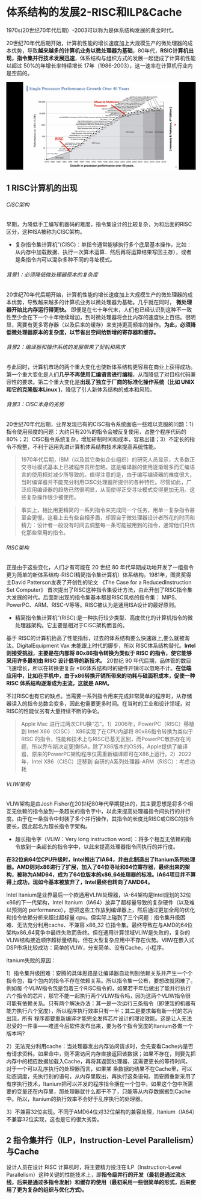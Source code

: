 ﻿# 体系结构的发展2-RISC和ILP&Cache

1970s(20世纪70年代后期）-2003可以称为是体系结构发展的黄金时代。

20世纪70年代后期开始，计算机性能的增长速度加上大规模生产的微处理器的成本优势，导致**越来越多的计算机业务以微处理器为基础**，80年代，**RSIC计算机出现，指令集并行技术发展迅速**，体系结构与组织方式的发展一起促成了计算机性能以超过 50%的年增长率特续增长 17年（1986-2003），这一速率在计算机行业内是空前的。


![增长速度](https://raw.githubusercontent.com/yixy4app/images/picgo/202208232137736.PNG)

## 1 RISC计算机的出现 ##

###### CISC架构 ######

早期，为降低手工编写机器码的难度，指令集设计的比较复杂，为和后面的RISC区分，这种ISA被称为CISC架构。

* 复杂指令集计算机”(CISC)：单指令通常能够执行多个底层基本操作，比如：从内存中加载数据、执行一次算术运算．然后再将运算结果写回主存），或者是条指令内可以混杂多种不同的寻址模式。

###### 背景1：必须降低微处理器原本的复杂度 ######

20世纪70年代后期开始，计算机性能的增长速度加上大规模生产的微处理器的成本优势，导致越来越多的计算机业务以微处理器为基础。几乎就在同时， **微处理器开始比内存运行得更快。** 即便是在七十年代末，人们也已经认识到这种不一致性至少会在下一个十年继续增加，到时微处理器将会比内存的速度快上百倍。很明显，需要有更多寄存器（以及后来的缓存）来支持更高频率的操作。**为此，必须降低微处理器原本的复杂度，以节省出空间给新增的寄存器和缓存。**

###### 背景2：编译器和操作系统的发展带来了契机和需求 ######

与此同时，计算机市场的两个重大变化也使新体系结构更容易在商业上获得成功。第一个重大变化是人们**几乎不再使用汇编语言进行编程**，从而降低了对目标代码兼容性的要求。第二个重大变化是**出现了独立于厂商的标准化操作系统（比如 UNIX 和它的克隆版本Linux )**，降低了引人新体系结构的成本和风险。

###### 背景3：CISC本身的劣势 ######

20世纪70年代后期，业界发现已有的CISC指令系统面临一些难以克服的问题：1）指令使用频度的问题：大约只有20%的指令会被反复使用，占整个程序代码的80%；2）CISC指令系统复杂，增加研制时间和成本，容易出错；3）不定长的指令不规整，不利于运用先进计算机体系结构技术来提高系统性能。

> 1970年代后期，IBM（以及其它类似企业组织）的研究人员显示，大多数正交寻址模式基本上已被程序员所忽略。这是编译器的使用逐渐增多而汇编语言的使用相对减少所导致的。值得注意的是，由于编写编译器的难度很大，当时编译器并不能充分利用CISC处理器所提供的各种特性。尽管如此，广泛应用编译器的趋势已然很明显，从而使得正交寻址模式变得更加无用。这些复杂操作很少被使用。

> 事实上，相比用更精简的一系列指令来完成同一个任务，用单一复杂指令甚至会更慢。这看上去有些自相矛盾，却源自于微处理器设计者所花的时间和精力：设计者一般没有时间去调整每一条可能被用到的指令，通常他们只优化那些常用的指令。

###### RISC架构 ######

正是由于这些变化，人们才有可能在 20 世纪 80 年代早期成功地开发了一组指令更为简单的新体系结构-RISC(精简指令集计算机）体系结构。1981年，图灵奖得主David Patterson发表了开创性的论文 《The Case for a ReducedInstruction Set Computer》 首次提出了RISC这种指令集设计方法，由此开创了RISC指令集大发展的时代。后面新出现的指令集基本都是RISC风格的指令集： MIPS、 PowerPC、ARM、RISC-V等等。RISC被认为是通用ISA设计的最好原则。

* 精简指令集计算机”(RISC):是一种执行较少类型、高度优化的计算机指令的微处理器架构。它主要是相对于CISC架构而言的。

基于 RISC的计算机抬高了性能指标，过去的体系结构要么快速跟上,要么就被淘汰。DigitalEquipment Vax 未能跟上时代的脚步，所以 RISC体系结构替代。**Intel则接受挑战，主要是在内部将 80x86指令转换为类似于 RISC 的指令，使它能够采用许多最初由 RISC 设计倡导的新技术。** 20世纪 90 年代后期，品体管的数目 飞速增长，所以在转换更复杂 ×86体系结构时的硬件开销可以忽略不计。**在低端应用中，比如在手机中，由于x86转换开销所带来的功耗与硅面积成本，促使一种 RISC 体系结构逐渐成为主流，这就是 ARM。**

不过RISC也有它的缺点。当需要一系列指令用来完成非常简单的程序时，从存储器读入的指令总数会变多，因此也需要更多时间。在当时的工业和设计领域，对RISC的性能优劣有大量持续不断的争论。

> Apple Mac 进行过两次CPU换“芯”。1）2006年，PowerPC（RISC）移植到 Intel X86（CISC）：X86实现了在CPU内部将 80x86指令转换为类似于 RISC 的指令，性能和技术上与RISC已基无区别，而PowerPC散热存在问题，所以乔布斯决定更换ISA。除了X86版本的OS外，Apple提供了编译器，原来的PowerPC架构程序仅需重新编译即可在X86上运行。2）2022年，Intel X86（CISC）迁移到 自研的A系列处理器-ARM（RISC）：考虑功耗

###### VLIW架构 ######

VLIW架构是由Josh Fisher在20世纪80年代早期提出的，其主要思想是将多个相互无依赖的指令放到一条超长的指令字中，以此来提高处理器指令间执行的并行度。由于在一条指令中封装了多个并行操作，其指令的长度比RISC或CISC的指令要长，因此起名为超长指令字架构。

* 超长指令字（VLIW：Very long instruction word）：将多个相互无依赖的指令放到一条超长的指令字中，以此来提高处理器指令间执行的并行度。

**在32位向64位CPU升级时，Intel推出了IA64，并由此制造出了Itanium系列处理器。AMD则对x86进行了扩展，加入了64位寻址和64位寄存器，最终出来的架构，被称为AMD64，成为了64位版本的x86_64处理器的标准。IA64项目并不算得上成功，现如今基本被放弃了，Intel最终也转向了AMD64。**

Intel Itanium是业界最后一个款通用VLIW处理器，IA-64架构是Intel规划的32位x86的下一代架构，Intel Itanium（IA64）放弃了超标量导致的复杂硬件（以及难以预测的 performance），想把这些工作放到编译器上，然后通过更加全局的优化和指令依赖分析来超过超标量 cpu。但实际上碰到了三个问题：指令集升级困难、无法充分利用cache、不兼容 x86_32 位指令集。最终导致在与AMD的64位架构x86_64竞争中最终失败而告终。但在通用计算领域VLIW是失败的，复杂的VLIW结构接近顺序超标量结构，但在大型复杂应用中不存在优势。VIIW在嵌入式DSP市场比较成功：简单的VLIW，分支简单、没有Cache，小程序。

Itanium失败的原因：

1）指令集升级困难：安腾的具体思路是让编译器自动判别依赖关系并产生一个个指令包，每个包内的指令不存在依赖关系。所以指令集一公布，要想改就困难了。例如每 个VLIW指令包是包着三个RISC指令的，如果若干年后做出了能并行执行六个指令的芯片，那它不能一起执行两个VLIW指令吗，因为这两个VLIW指令很可能有依赖关系。只有两个解决办法：其一是一次运行三条指令（即使我的机器有能力执行六个宽度），所以程序执行效率只有一半；其二是要求每有新一代的芯片出现，所有 程序都要重新编译才能完全发挥芯片设计的理论效能。这是让人无法忍受的一件事——难道今后软件发布出来，要为各个指令宽度的Itanium各做一个版本吗?

2）无法充分利用cache：当处理器发出内存访问请求时，会先查看Cache内是否有请求资料。如果命中，则不需访问内存直接返回该数据；如果不存在，则要先把内存中的相应数据加载入Cache，再将其返回处理器，这需要更长的等待时间。对于一个可以乱序执行的处理器而言，如果某 条数据的结果不在Cache里，可以动态调度，先执行别的语句，从内存里取出，再执行这条语句。而安腾重新采用了有序执行技术，Itanium把可以并发的程序指令捆在一个包中，如果这个包中所需要的变量还在内存里，那处理器就什么都干不了，只能等从内存数据搬到Cache中。所以，Itanium的执行效率不会好于乱序执行的处理器。

3）不兼容32位实现。不同于AMD64位对32位架构的兼容处理，Itanium（IA64）不兼容32位实现，这也是它的很大劣势。

## 2 指令集并行（ILP，Instruction-Level Parallelism）与Cache ##

设计人员在设计 RISC 计算机时，将主要精力投注在ILP（Instruction-Level Parallelism）这种关键的性能技术上，即**指令级并行的开发（最初是通过流水线，后来是通过多指令发射）和缓存的使用（最初采用一些很简单的形式，后来使用了更为复杂的组织与优化方式)。**
